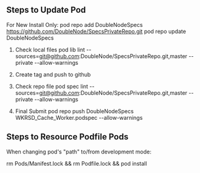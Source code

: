 Steps to Update Pod
-------------------
For New Install Only:
pod repo add DoubleNodeSpecs https://github.com/DoubleNode/SpecsPrivateRepo.git
pod repo update DoubleNodeSpecs

1. Check local files
pod lib lint --sources=git@github.com:DoubleNode/SpecsPrivateRepo.git,master --private --allow-warnings

2. Create tag and push to github

3. Check repo file
pod spec lint --sources=git@github.com:DoubleNode/SpecsPrivateRepo.git,master --private --allow-warnings

4. Final Submit
pod repo push DoubleNodeSpecs WKRSD_Cache_Worker.podspec --allow-warnings


Steps to Resource Podfile Pods
------------------------------
When changing pod's "path" to/from development mode:

rm Pods/Manifest.lock && rm Podfile.lock && pod install
